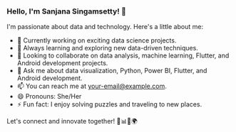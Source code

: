 
### Hello, I'm Sanjana Singamsetty! 👋

I'm passionate about data and technology. Here's a little about me:

- 🔭 Currently working on exciting data science projects.
- 🌱 Always learning and exploring new data-driven techniques.
- 👯 Looking to collaborate on data analysis, machine learning, Flutter, and Android development projects.
- 💬 Ask me about data visualization, Python, Power BI, Flutter, and Android development.
- 📫 You can reach me at [your-email@example.com](mailto:singamsettysanjana04@gmail.com).
- 😄 Pronouns: She/Her
- ⚡ Fun fact: I enjoy solving puzzles and traveling to new places.

Let's connect and innovate together! 🚀📊📱🌍
